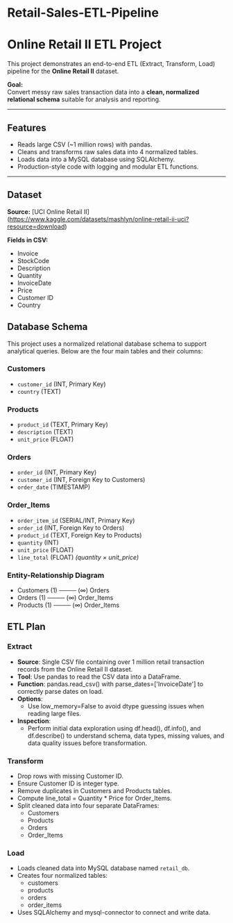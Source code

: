 # Retail-Sales-ETL-Pipeline


# Online Retail II ETL Project

This project demonstrates an end-to-end ETL (Extract, Transform, Load) pipeline for the **Online Retail II** dataset.

**Goal:**  
Convert messy raw sales transaction data into a **clean, normalized relational schema** suitable for analysis and reporting.

---

## Features
- Reads large CSV (~1 million rows) with pandas.
- Cleans and transforms raw sales data into 4 normalized tables.
- Loads data into a MySQL database using SQLAlchemy.
- Production-style code with logging and modular ETL functions.

---

## Dataset
**Source:** [UCI Online Retail II] (https://www.kaggle.com/datasets/mashlyn/online-retail-ii-uci?resource=download)

**Fields in CSV:**  
- Invoice
- StockCode
- Description
- Quantity
- InvoiceDate
- Price
- Customer ID
- Country


## Database Schema

This project uses a normalized relational database schema to support analytical queries. Below are the four main tables and their columns:

### Customers
- `customer_id` (INT, Primary Key)
- `country` (TEXT)

### Products
- `product_id` (TEXT, Primary Key)
- `description` (TEXT)
- `unit_price` (FLOAT)

### Orders
- `order_id` (INT, Primary Key)
- `customer_id` (INT, Foreign Key to Customers)
- `order_date` (TIMESTAMP)

### Order_Items
- `order_item_id` (SERIAL/INT, Primary Key)
- `order_id` (INT, Foreign Key to Orders)
- `product_id` (TEXT, Foreign Key to Products)
- `quantity` (INT)
- `unit_price` (FLOAT)
- `line_total` (FLOAT) *(quantity × unit_price)*

### Entity-Relationship Diagram
- Customers (1) ──── (∞) Orders
- Orders (1) ──── (∞) Order_Items
- Products (1) ──── (∞) Order_Items




## ETL Plan

### Extract
- **Source**: Single CSV file containing over 1 million retail transaction records from the Online Retail II dataset.
- **Tool**: Use pandas to read the CSV data into a DataFrame.
- **Function**: pandas.read_csv() with parse_dates=['InvoiceDate'] to correctly parse dates on load.
- **Options**:
  - Use low_memory=False to avoid dtype guessing issues when reading large files.
- **Inspection**:
  - Perform initial data exploration using df.head(), df.info(), and df.describe() to understand schema, data types, missing values, and data quality issues before transformation.


### Transform

- Drop rows with missing Customer ID.
- Ensure Customer ID is integer type.
- Remove duplicates in Customers and Products tables.
- Compute line_total = Quantity * Price for Order_Items.
- Split cleaned data into four separate DataFrames:
  - Customers
  - Products
  - Orders
  - Order_Items

### Load
- Loads cleaned data into MySQL database named `retail_db`.
- Creates four normalized tables:
  - customers
  - products
  - orders
  - order_items
- Uses SQLAlchemy and mysql-connector to connect and write data.
